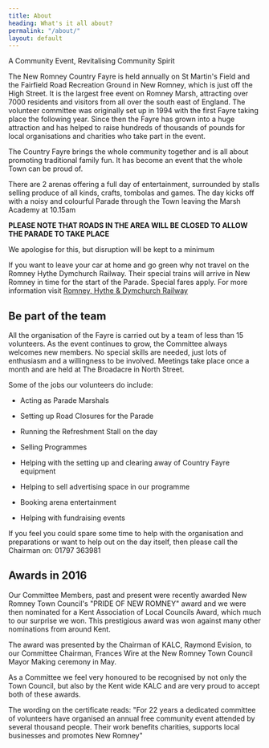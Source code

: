 ```yaml
---
title: About
heading: What's it all about?
permalink: "/about/"
layout: default
---
```


A Community Event, Revitalising Community Spirit

The New Romney Country Fayre is held annually on St Martin's Field and the Fairfield Road Recreation Ground in New Romney, which is just off the High Street. It is the largest free event on Romney Marsh, attracting over 7000 residents and visitors from all over the south east of England. The volunteer committee was originally set up in 1994 with the first Fayre taking place the following year. Since then the Fayre has grown into a huge attraction and has helped to raise hundreds of thousands of pounds for local organisations and charities who take part in the event.

The Country Fayre brings the whole community together and is all about promoting traditional family fun. It has become an event that the whole Town can be proud of.

There are 2 arenas offering a full day of entertainment, surrounded by stalls selling produce of all kinds, crafts, tombolas and games. The day kicks off with a noisy and colourful Parade through the Town leaving the Marsh Academy at 10.15am

**PLEASE NOTE THAT ROADS IN THE AREA WILL BE CLOSED TO ALLOW THE PARADE TO TAKE PLACE**

We apologise for this, but disruption will be kept to a minimum

If you want to leave your car at home and go green why not travel on the Romney Hythe Dymchurch Railway. Their special trains will arrive in New Romney in time for the start of the Parade. Special fares apply. For more information visit [Romney, Hythe & Dymchurch Railway](http://www.rhdr.org.uk)

## Be part of the team

All the organisation of the Fayre is carried out by a team of less than 15 volunteers. As the event continues to grow, the Committee always welcomes new members. No special skills are needed, just lots of enthusiasm and a willingness to be involved. Meetings take place once a month and are held at The Broadacre in North Street.

Some of the jobs our volunteers do include:

* Acting as Parade Marshals

* Setting up Road Closures for the Parade

* Running the Refreshment Stall on the day

* Selling Programmes

* Helping with the setting up and clearing away of Country Fayre equipment

* Helping to sell advertising space in our programme

* Booking arena entertainment

* Helping with fundraising events

If you feel you could spare some time to help with the organisation and preparations or want to help out on the day itself, then please call the Chairman on: 01797 363981

## Awards in 2016

Our Committee Members, past and present were recently awarded New Romney Town Council's "PRIDE OF NEW ROMNEY" award and we were then nominated for a Kent Association of Local Councils Award, which much to our surprise we won. This prestigious award was won against many other nominations from around Kent.

The award was presented by the Chairman of KALC, Raymond Evision, to our Committee Chairman, Frances Wire at the New Romney Town Council Mayor Making ceremony in May.

As a Committee we feel very honoured to be recognised by not only the Town Council, but also by the Kent wide KALC and are very proud to accept both of these awards.

The wording on the certificate reads: "For 22 years a dedicated committee of volunteers have organised an annual free community event attended by several thousand people.  Their work benefits charities, supports local businesses and promotes New Romney"
